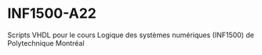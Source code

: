 # INF1500-A22
Scripts VHDL pour le cours Logique des systèmes numériques (INF1500) de Polytechnique Montréal
